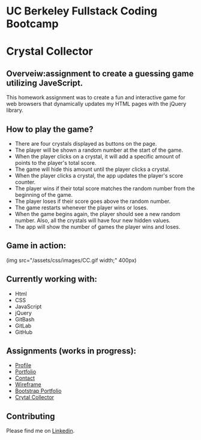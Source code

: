 # UC Berkeley Fullstack Coding Bootcamp

# Crystal Collector

## Overveiw:assignment to create a guessing game utilizing JaveScript.
This homework assignment was to create a fun and interactive game for web browsers that dynamically updates my HTML pages with the jQuery library.

## How to play the game?
- There are four crystals displayed as buttons on the page.
- The player will be shown a random number at the start of the game.
- When the player clicks on a crystal, it will add a specific amount of points to the player's total score.
- The game will hide this amount until the player clicks a crystal.
- When the player clicks a crystal, the app updates the player's score counter.
- The player wins if their total score matches the random number from the beginning of the game.
- The player loses if their score goes above the random number.
- The game restarts whenever the player wins or loses.
- When the game begins again, the player should see a new random number. Also, all the crystals will have four new hidden values.
- The app will show the number of games the player wins and loses.

## Game in action:
(img src="/assets/css/images/CC.gif width;" 400px)

## Currently working with:

- Html
- CSS
- JavaScript
- jQuery
- GitBash
- GitLab
- GitHub

## Assignments (works in progress):

- [Profile](https://github.com/Mamitin/Basic-portfolio/blob/master/portfolio.html)
- [Portfolio](https://github.com/Mamitin/Basic-portfolio/blob/master/portfolio.html)
- [Contact](https://github.com/Mamitin/Basic-portfolio/blob/master/contact.html)
- [Wireframe](https://github.com/Mamitin/HW-Wireframe/blob/master/index.html)
- [Bootstrap Portfolio](https://github.com/Mamitin/Bootstrap-Portfolio/blob/master/index.html)
- [Crytal Collector](https://mamitin.github.io/unit-4-game/blob/master/index.html)

## Contributing
Please find me on [Linkedin](https://www.linkedin.com/in/monica-amitin-58635475/).